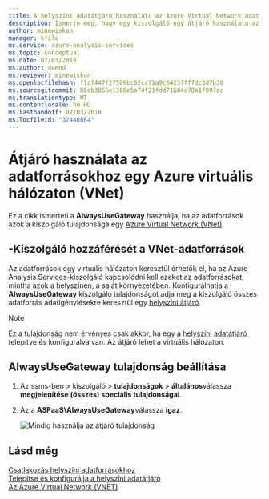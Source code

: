 ```yaml
---
title: A helyszíni adatátjáró használata az Azure Virtual Network adatforrásokat |} A Microsoft Docs
description: Ismerje meg, hogy egy kiszolgáló egy átjáró használata az adatforrásokhoz a virtuális hálózat konfigurálása.
author: minewiskan
manager: kfile
ms.service: azure-analysis-services
ms.topic: conceptual
ms.date: 07/03/2018
ms.author: owend
ms.reviewer: minewiskan
ms.openlocfilehash: f1cf447f27509bc62cc71a9c64237ff7dc3d7b30
ms.sourcegitcommit: 86cb3855e1368e5a74f21fdd71684c78a1f907ac
ms.translationtype: MT
ms.contentlocale: hu-HU
ms.lasthandoff: 07/03/2018
ms.locfileid: "37446084"
---
```

# <a name="use-gateway-for-data-sources-on-an-azure-virtual-network-vnet"></a>Átjáró használata az adatforrásokhoz egy Azure virtuális hálózaton (VNet)

Ez a cikk ismerteti a **AlwaysUseGateway** használja, ha az adatforrások azok a kiszolgáló tulajdonsága egy [Azure Virtual Network (VNet)](../virtual-network/virtual-networks-overview.md).

## <a name="server-access-to-vnet-data-sources"></a>-Kiszolgáló hozzáférését a VNet-adatforrások

Az adatforrások egy virtuális hálózaton keresztül érhetők el, ha az Azure Analysis Services-kiszolgáló kapcsolódni kell ezeket az adatforrásokat, mintha azok a helyszínen, a saját környezetében. Konfigurálhatja a **AlwaysUseGateway** kiszolgáló tulajdonságot adja meg a kiszolgáló összes adatforrás adatigénylésekre keresztül egy [helyszíni átjáró](analysis-services-gateway.md). 

> [!NOTE]
> Ez a tulajdonság nem érvényes csak akkor, ha egy [a helyszíni adatátjáró](analysis-services-gateway.md) telepítve és konfigurálva van. Az átjáró lehet a virtuális hálózaton.

## <a name="configure-alwaysusegateway-property"></a>AlwaysUseGateway tulajdonság beállítása

1. Az ssms-ben > kiszolgáló > **tulajdonságok** > **általános**válassza **megjelenítése (összes) speciális tulajdonságai**.
2. Az a **ASPaaS\AlwaysUseGateway**válassza **igaz**.

    ![Mindig használja az átjáró tulajdonság](media/analysis-services-vnet-gateway/aas-ssms-always-property.png)


## <a name="see-also"></a>Lásd még
[Csatlakozás helyszíni adatforrásokhoz](analysis-services-gateway.md)   
[Telepítse és konfigurálja a helyszíni adatátjáró](analysis-services-gateway-install.md)   
[Az Azure Virtual Network (VNET)](../virtual-network/virtual-networks-overview.md)   

